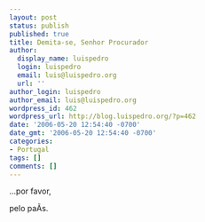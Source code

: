 ```yaml
---
layout: post
status: publish
published: true
title: Demita-se, Senhor Procurador
author:
  display_name: luispedro
  login: luispedro
  email: luis@luispedro.org
  url: ''
author_login: luispedro
author_email: luis@luispedro.org
wordpress_id: 462
wordpress_url: http://blog.luispedro.org/?p=462
date: '2006-05-20 12:54:40 -0700'
date_gmt: '2006-05-20 12:54:40 -0700'
categories:
- Portugal
tags: []
comments: []
---
```

<p>...por favor,</p>
<p>pelo pa&Atilde;&shy;s.</p>

